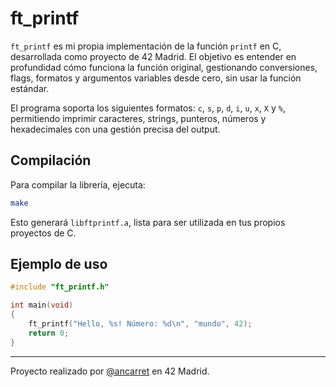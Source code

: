 # ft_printf

`ft_printf` es mi propia implementación de la función `printf` en C, desarrollada como proyecto de 42 Madrid. El objetivo es entender en profundidad cómo funciona la función original, gestionando conversiones, flags, formatos y argumentos variables desde cero, sin usar la función estándar.

El programa soporta los siguientes formatos: `c`, `s`, `p`, `d`, `i`, `u`, `x`, `X` y `%`, permitiendo imprimir caracteres, strings, punteros, números y hexadecimales con una gestión precisa del output.

## Compilación

Para compilar la librería, ejecuta:

```sh
make
```

Esto generará `libftprintf.a`, lista para ser utilizada en tus propios proyectos de C.

## Ejemplo de uso

```c
#include "ft_printf.h"

int main(void)
{
    ft_printf("Hello, %s! Número: %d\n", "mundo", 42);
    return 0;
}
```

---

Proyecto realizado por [@ancarret](https://github.com/ancarret) en 42 Madrid.
